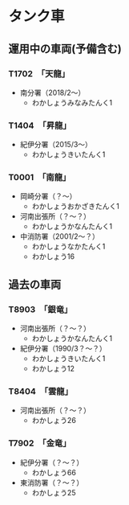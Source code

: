 # タンク車

## 運用中の車両(予備含む)

### T1702　「天龍」
- 南分署（2018/2〜）
    - わかしょうみなみたんく1

### T1404　「昇龍」
- 紀伊分署（2015/3〜）
    - わかしょうきいたんく1

### T0001　「南龍」
- 岡崎分署（？〜）
    - わかしょうおかざきたんく1
- 河南出張所（？〜？）
    - わかしょうかなんたんく1
- 中消防署（2001/2〜？）
    - わかしょうなかたんく1
    - わかしょう16

## 過去の車両

### T8903　「銀竜」
- 河南出張所（？〜？）
    - わかしょうかなんたんく1
- 紀伊分署（1990/3？〜？）
    - わかしょうきいたんく1
    - わかしょう12

### T8404　「雲龍」
- 河南出張所（？〜？）
    - わかしょう26

### T7902　「金竜」
- 紀伊分署（？〜？）
    - わかしょう66
- 東消防署（？〜？）
    - わかしょう25